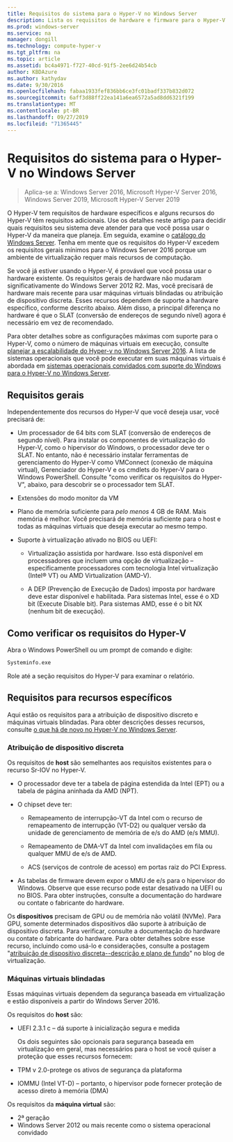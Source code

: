 ```yaml
---
title: Requisitos do sistema para o Hyper-V no Windows Server
description: Lista os requisitos de hardware e firmware para o Hyper-V no Windows Server
ms.prod: windows-server
ms.service: na
manager: dongill
ms.technology: compute-hyper-v
ms.tgt_pltfrm: na
ms.topic: article
ms.assetid: bc4a4971-f727-40cd-91f5-2ee6d24b54cb
author: KBDAzure
ms.author: kathydav
ms.date: 9/30/2016
ms.openlocfilehash: fabaa1933fef836bb6ce3fc01badf337b832d072
ms.sourcegitcommit: 6aff3d88ff22ea141a6ea6572a5ad8dd6321f199
ms.translationtype: MT
ms.contentlocale: pt-BR
ms.lasthandoff: 09/27/2019
ms.locfileid: "71365445"
---
```

# <a name="system-requirements-for-hyper-v-on-windows-server"></a>Requisitos do sistema para o Hyper-V no Windows Server

>Aplica-se a: Windows Server 2016, Microsoft Hyper-V Server 2016, Windows Server 2019, Microsoft Hyper-V Server 2019

O Hyper-V tem requisitos de hardware específicos e alguns recursos do Hyper-V têm requisitos adicionais. Use os detalhes neste artigo para decidir quais requisitos seu sistema deve atender para que você possa usar o Hyper-V da maneira que planeja. Em seguida, examine o [catálogo do Windows Server](https://www.windowsservercatalog.com/). Tenha em mente que os requisitos do Hyper-V excedem os requisitos gerais mínimos para o Windows Server 2016 porque um ambiente de virtualização requer mais recursos de computação.

Se você já estiver usando o Hyper-V, é provável que você possa usar o hardware existente. Os requisitos gerais de hardware não mudaram significativamente do Windows Server 2012 R2.  Mas, você precisará de hardware mais recente para usar máquinas virtuais blindadas ou atribuição de dispositivo discreta. Esses recursos dependem de suporte a hardware específico, conforme descrito abaixo. Além disso, a principal diferença no hardware é que o SLAT (conversão de endereços de segundo nível) agora é necessário em vez de recomendado.

Para obter detalhes sobre as configurações máximas com suporte para o Hyper-V, como o número de máquinas virtuais em execução, consulte [planejar a escalabilidade do Hyper-v no Windows Server 2016](plan/Plan-for-Hyper-V-scalability-in-Windows-Server-2016.md). A lista de sistemas operacionais que você pode executar em suas máquinas virtuais é abordada em [sistemas operacionais convidados com suporte do Windows para o Hyper-V no Windows Server](Supported-Windows-guest-operating-systems-for-Hyper-V-on-Windows.md).

## <a name="general-requirements"></a>Requisitos gerais

Independentemente dos recursos do Hyper-V que você deseja usar, você precisará de:

- Um processador de 64 bits com SLAT (conversão de endereços de segundo nível). Para instalar os componentes de virtualização do Hyper-V, como o hipervisor do Windows, o processador deve ter o SLAT. No entanto, não é necessário instalar ferramentas de gerenciamento do Hyper-V como VMConnect (conexão de máquina virtual), Gerenciador do Hyper-V e os cmdlets do Hyper-V para o Windows PowerShell. Consulte "como verificar os requisitos do Hyper-V", abaixo, para descobrir se o processador tem SLAT.

- Extensões do modo monitor da VM

- Plano de memória suficiente para *pelo menos* 4 GB de RAM. Mais memória é melhor. Você precisará de memória suficiente para o host e todas as máquinas virtuais que deseja executar ao mesmo tempo.

- Suporte à virtualização ativado no BIOS ou UEFI:

  - Virtualização assistida por hardware. Isso está disponível em processadores que incluem uma opção de virtualização – especificamente processadores com tecnologia Intel virtualização (Intel® VT) ou AMD Virtualization (AMD-V).

  - A DEP (Prevenção de Execução de Dados) imposta por hardware deve estar disponível e habilitada. Para sistemas Intel, esse é o XD bit (Execute Disable bit). Para sistemas AMD, esse é o bit NX (nenhum bit de execução).

## <a name="how-to-check-for-hyper-v-requirements"></a>Como verificar os requisitos do Hyper-V

Abra o Windows PowerShell ou um prompt de comando e digite:

```cmd
Systeminfo.exe
```

Role até a seção requisitos do Hyper-V para examinar o relatório.

## <a name="requirements-for-specific-features"></a>Requisitos para recursos específicos

Aqui estão os requisitos para a atribuição de dispositivo discreto e máquinas virtuais blindadas. Para obter descrições desses recursos, consulte [o que há de novo no Hyper-V no Windows Server](What-s-new-in-Hyper-V-on-Windows.md).

### <a name="discrete-device-assignment"></a>Atribuição de dispositivo discreta

Os requisitos de **host** são semelhantes aos requisitos existentes para o recurso Sr-IOV no Hyper-V.

- O processador deve ter a tabela de página estendida da Intel (EPT) ou a tabela de página aninhada da AMD (NPT).

- O chipset deve ter:

  - Remapeamento de interrupção-VT da Intel com o recurso de remapeamento de interrupção (VT-D2) ou qualquer versão da unidade de gerenciamento de memória de e/s do AMD (e/s MMU).

  - Remapeamento de DMA-VT da Intel com invalidações em fila ou qualquer MMU de e/s de AMD.

  - ACS (serviços de controle de acesso) em portas raiz do PCI Express.

- As tabelas de firmware devem expor o MMU de e/s para o hipervisor do Windows. Observe que esse recurso pode estar desativado na UEFI ou no BIOS. Para obter instruções, consulte a documentação do hardware ou contate o fabricante do hardware.

Os **dispositivos** precisam de GPU ou de memória não volátil (NVMe). Para GPU, somente determinados dispositivos dão suporte à atribuição de dispositivo discreta. Para verificar, consulte a documentação do hardware ou contate o fabricante do hardware. Para obter detalhes sobre esse recurso, incluindo como usá-lo e considerações, consulte a postagem "[atribuição de dispositivo discreta--descrição e plano de fundo](https://blogs.technet.com/b/virtualization/archive/2015/11/19/discrete-device-assignment.aspx)" no blog de virtualização.

### <a name="shielded-virtual-machines"></a>Máquinas virtuais blindadas

Essas máquinas virtuais dependem da segurança baseada em virtualização e estão disponíveis a partir do Windows Server 2016.

Os requisitos do **host** são:

- UEFI 2.3.1 c – dá suporte à inicialização segura e medida

  Os dois seguintes são opcionais para segurança baseada em virtualização em geral, mas necessários para o host se você quiser a proteção que esses recursos fornecem:

- TPM v 2.0-protege os ativos de segurança da plataforma
- IOMMU (Intel VT-D) – portanto, o hipervisor pode fornecer proteção de acesso direto à memória (DMA)

Os requisitos da **máquina virtual** são:

- 2ª geração
- Windows Server 2012 ou mais recente como o sistema operacional convidado

